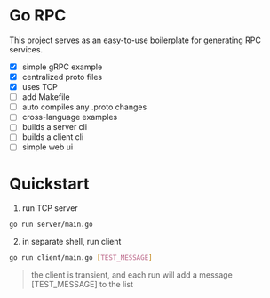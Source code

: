# Go RPC

This project serves as an easy-to-use boilerplate for generating RPC services.

- [x] simple gRPC example
- [x] centralized proto files
- [x] uses TCP
- [ ] add Makefile
- [ ] auto compiles any .proto changes
- [ ] cross-language examples
- [ ] builds a server cli
- [ ] builds a client cli
- [ ] simple web ui

# Quickstart
1. run TCP server
```sh
go run server/main.go
```

2. in separate shell, run client
```sh
go run client/main.go [TEST_MESSAGE]
```
> the client is transient, and each run will add a message [TEST_MESSAGE] to the list